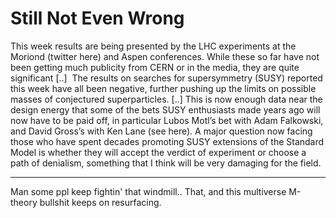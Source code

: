 # Still Not Even Wrong

This week results are being presented by the LHC experiments at the
Moriond (twitter here) and Aspen conferences. While these so far have
not been getting much publicity from CERN or in the media, they are
quite significant [..]  The results on searches for supersymmetry
(SUSY) reported this week have all been negative, further pushing up
the limits on possible masses of conjectured superparticles. [..] This
is now enough data near the design energy that some of the bets SUSY
enthusiasts made years ago will now have to be paid off, in particular
Lubos Motl’s bet with Adam Falkowski, and David Gross’s with Ken Lane
(see here). A major question now facing those who have spent decades
promoting SUSY extensions of the Standard Model is whether they will
accept the verdict of experiment or choose a path of denialism,
something that I think will be very damaging for the field.

---

Man some ppl keep fightin' that windmill.. That, and this multiverse
M-theory bullshit keeps on resurfacing. 














